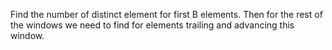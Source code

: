 Find the number of distinct element for first B elements.
Then for the rest of the windows we need to find for elements trailing and advancing this window.
